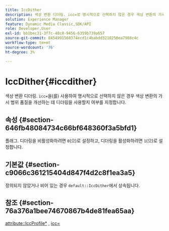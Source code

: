 ```yaml
---
title: IccDither
description: 색상 변환 디더링. icc=로 명시적으로 선택하지 않은 경우 색상 변환의 가시 범위 품질을 개선하는 데 디더링을 사용할지 여부를 지정합니다.
solution: Experience Manager
feature: Dynamic Media Classic,SDK/API
role: Developer,User
exl-id: bb1bec31-3f7c-48c8-9456-6359b739a657
source-git-commit: 8454991568374ecd1c4babdd3210250ea7988c4c
workflow-type: tm+mt
source-wordcount: '76'
ht-degree: 3%

---
```


# IccDither{#iccdither}

색상 변환 디더링. `icc=`을(를) 사용하여 명시적으로 선택하지 않은 경우 색상 변환의 가시 범위 품질을 개선하는 데 디더링을 사용할지 여부를 지정합니다.

## 속성 {#section-646fb48084734c66bf648360f3a5bfd1}

플래그. 디더링을 비활성화하려면 `0`(으)로 설정하고, 디더링을 활성화하려면 `1`(으)로 설정합니다.

## 기본값 {#section-c9066c361215404d847f4d2c8f1ea3a5}

정의되지 않았거나 비어 있는 경우 `default::IccDither`에서 상속됩니다.

## 참조 {#section-76a376a1bee74670867b4de81fea65aa}

[attribute::IccProfile*](../../../../../ir-api/material-cat/image-rendering-api-ref/c-ir-material-catalog/c-ir-attributes-reference/r-ir-iccprofilecmyk.md#reference-55aead2d924847ffbd1be4c46add7127) , [icc=](../../../../../ir-api/http-protocol/image-rendering-api-ref/c-ir-http-protocol-ref/c-ir-http-protocol-command-reference/r-ir-icc.md#reference-86a2fff3cef24982ad2063d977a16e06)
